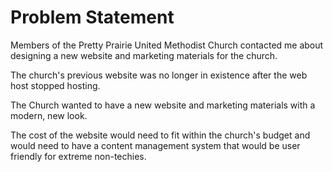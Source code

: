 # Problem Statement

Members of the Pretty Prairie United Methodist Church contacted me about designing a new website and marketing materials for the church. 

The church's previous website was no longer in existence after the web host stopped hosting. 

The Church wanted to have a new website and marketing materials with a modern, new look.

The cost of the website would need to fit within the church's budget and would need to have a content management system that would be user friendly for extreme non-techies. 